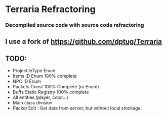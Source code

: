 Terraria Refractoring
========

### Decompiled source code with source code refractoring
## I use a fork of https://github.com/dptug/Terraria
## TODO:
* ProjectileType Enum
* Items ID Enum 100% complete
* NPC ID Enum
* Packets Const 100% Complete (or Enum)
* Buffs Static Registry 100% complete
* All entities (player, color...)
* Main class division
* Packet Edit : Get data from server, but without local stockage.